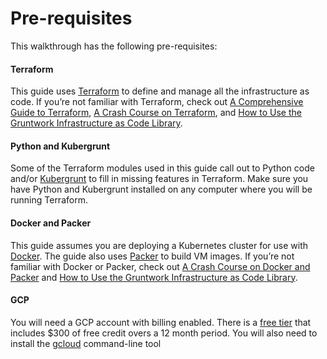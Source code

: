 # Pre-requisites

This walkthrough has the following pre-requisites:



<div className="dlist">

#### Terraform

This guide uses [Terraform](https://www.terraform.io/) to define and manage all the infrastructure as code. If you’re
not familiar with Terraform, check out [A
Comprehensive Guide to Terraform](https://blog.gruntwork.io/a-comprehensive-guide-to-terraform-b3d32832baca), [A Crash Course on Terraform](https://training.gruntwork.io/p/terraform), and
[How to Use the Gruntwork Infrastructure as Code Library](/guides/foundations/how-to-use-gruntwork-infrastructure-as-code-library).

#### Python and Kubergrunt

Some of the Terraform modules used in this guide call out to Python code and/or
[Kubergrunt](https://github.com/gruntwork-io/kubergrunt) to fill in missing features in Terraform. Make sure you have
Python and Kubergrunt installed on any computer where you will be running Terraform.

#### Docker and Packer

This guide assumes you are deploying a Kubernetes cluster for use with [Docker](https://www.docker.com). The guide also
uses [Packer](https://www.packer.io) to build VM images. If you’re not familiar with Docker or Packer, check out
[A Crash Course on Docker and Packer](https://training.gruntwork.io/p/a-crash-course-on-docker-packer) and
[How to Use the Gruntwork Infrastructure as Code Library](/guides/foundations/how-to-use-gruntwork-infrastructure-as-code-library).

#### GCP

You will need a GCP account with billing enabled. There is a [free tier](https://cloud.google.com/free/) that
includes $300 of free credit overs a 12 month period. You will also need to install the
[gcloud](https://cloud.google.com/sdk/gcloud/) command-line tool


</div>



<!-- ##DOCS-SOURCER-START
{"sourcePlugin":"Service Catalog Reference","hash":"90167a13e657c72acfd5182a1f6aebc6"}
##DOCS-SOURCER-END -->
